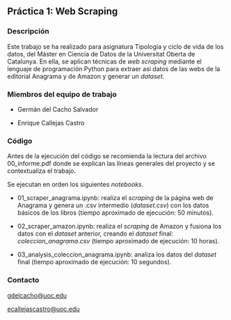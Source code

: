 ## Práctica 1: Web Scraping

### Descripción

Este trabajo se ha realizado para asignatura Tipología y ciclo de vida
de los datos, del Máster en Ciencia de Datos de la Universitat Oberta 
de Catalunya. En ella, se aplican técnicas de *web scraping* mediante
el lenguaje de programación Python para extraer así datos de las webs
de la editorial Anagrama y de Amazon y generar un *dataset*.


### Miembros del equipo de trabajo

- Germán del Cacho Salvador

- Enrique Callejas Castro


### Código

Antes de la ejecución del código se recomienda la lectura del archivo 00_informe.pdf 
donde se explican las líneas generales del proyecto y se contextualiza el trabajo.

Se ejecutan en orden los siguientes *notebooks*.

- 01_scraper_anagrama.ipynb: realiza el *scraping* de la página web de Anagrama y genera un .csv 
intermedio (*dataset.csv*) con los datos básicos de los libros (tiempo aproximado de ejecución: 50 minutos).

- 02_scraper_amazon.ipynb: realiza el *scraping* de Amazon y fusiona los datos con el *dataset* 
anterior, creando el *dataset* final: *coleccion_anagrama.csv* (tiempo aproximado de ejecución: 10 horas).

- 03_analysis_coleccion_anagrama.ipynb: analiza los datos del *dataset* final (tiempo aproximado de ejecución: 10 segundos).

### Contacto

gdelcacho@uoc.edu

ecallejascastro@uoc.edu


